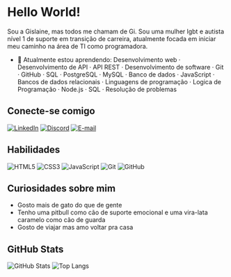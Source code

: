 # Hello World!

Sou a Gislaine, mas todos me chamam de Gi. 
Sou uma mulher lgbt e autista nível 1 de suporte em transição de carreira, atualmente focada em iniciar meu caminho na área de TI como programadora.

- 🌱 Atualmente estou aprendendo:
Desenvolvimento web · Desenvolvimento de API · API REST · Desenvolvimento de software · Git · GitHub · SQL · PostgreSQL · MySQL · Banco de dados · JavaScript · Bancos de dados relacionais · Linguagens de programação · Logica de Programação · Node.js · SQL · Resolução de problemas

## Conecte-se comigo
[![LinkedIn](https://img.shields.io/badge/LinkedIn-000?style=for-the-badge&logo=linkedin&logoColor=0E76A8)](https://www.linkedin.com/in/gislaine-sevirino-🏳️‍🌈♾️-0733a723)
[![Discord](https://img.shields.io/badge/Discord-000?style=for-the-badge&logo=discord)](https://www.discord.com/in/gsevirino/)
[![E-mail](https://img.shields.io/badge/Gmail-D14836?style=for-the-badge&logo=gmail&logoColor=white)](mailto:gislaine.sevirino@gmail.com)


## Habilidades
![HTML5](https://img.shields.io/badge/HTML5-000?style=for-the-badge&logo=html5)
![CSS3](https://img.shields.io/badge/CSS3-000?style=for-the-badge&logo=css3&logoColor=264CE4)
![JavaScript](https://img.shields.io/badge/JavaScript-000?style=for-the-badge&logo=javascript)
![Git](https://img.shields.io/badge/Git-000?style=for-the-badge&logo=git&logoColor=E94D5F)
![GitHub](https://img.shields.io/badge/GitHub-000?style=for-the-badge&logo=github&logoColor=30A3DC)


## Curiosidades sobre mim
- Gosto mais de gato do que de gente
- Tenho uma pitbull como cão de suporte emocional e uma vira-lata caramelo como cão de guarda
- Gosto de viajar mas amo voltar pra casa
  

## GitHub Stats
![GitHub Stats](https://github-readme-stats.vercel.app/api?username=gsevirino&theme=transparent&bg_color=000&border_color=30A3DC&show_icons=true&icon_color=30A3DC&title_color=E94D5F&text_color=FFF)
![Top Langs](https://github-readme-stats-git-masterrstaa-rickstaa.vercel.app/api/top-langs/?username=gsevirino&bg_color=000&border_color=30A3DC&title_color=E94D5F&text_color=FFF)

